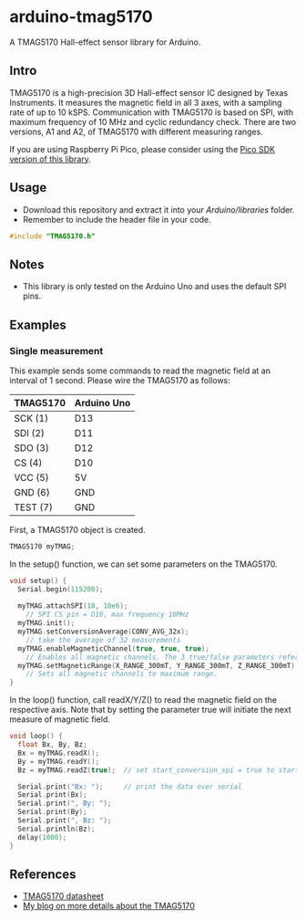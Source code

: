# arduino-tmag5170
A TMAG5170 Hall-effect sensor library for Arduino.

## Intro
TMAG5170 is a high-precision 3D Hall-effect sensor IC designed by Texas Instruments. It measures the magnetic field in all 3 axes, with a sampling rate of up to 10 kSPS. Communication with TMAG5170 is based on SPI, with maximum frequency of 10 MHz and cyclic redundancy check. There are two versions, A1 and A2, of TMAG5170 with different measuring ranges.

If you are using Raspberry Pi Pico, please consider using the [Pico SDK version of this library](https://github.com/light655/pico-tmag5170).

## Usage

- Download this repository and extract it into your *Arduino/libraries* folder.
- Remember to include the header file in your code.
```C
#include "TMAG5170.h"
```

## Notes
- This library is only tested on the Arduino Uno and uses the default SPI pins.

## Examples

### Single measurement

This example sends some commands to read the magnetic field at an interval of 1 second. Please wire the TMAG5170 as follows:

| TMAG5170 | Arduino Uno |
| -- | -- |
| SCK (1) | D13 |
| SDI (2) | D11 |
| SDO (3) | D12 |
| CS (4) | D10 |
| VCC (5) | 5V |
| GND (6) | GND |
| TEST (7) | GND |

First, a TMAG5170 object is created.
```C
TMAG5170 myTMAG;
```
In the setup() function, we can set some parameters on the TMAG5170.
```C
void setup() {
  Serial.begin(115200);
  
  myTMAG.attachSPI(10, 10e6);
    // SPI CS pin = D10, max frequency 10MHz
  myTMAG.init();
  myTMAG.setConversionAverage(CONV_AVG_32x);
    // take the average of 32 measurements
  myTMAG.enableMagneticChannel(true, true, true);
    // Enables all magnetic channels. The 3 true/false parameters refers to x, y, z axes, respectively.
  myTMAG.setMagneticRange(X_RANGE_300mT, Y_RANGE_300mT, Z_RANGE_300mT);
    // Sets all magnetic channels to maximum range.
}
```
In the loop() function, call readX/Y/Z() to read the magnetic field on the respective axis. Note that by setting the parameter true will initiate the next measure of magnetic field.
```C
void loop() {
  float Bx, By, Bz;
  Bx = myTMAG.readX();
  By = myTMAG.readY();
  Bz = myTMAG.readZ(true);  // set start_conversion_spi = true to start conversion after this SPI command

  Serial.print("Bx: ");     // print the data over serial
  Serial.print(Bx);
  Serial.print(", By: ");
  Serial.print(By);
  Serial.print(", Bz: ");
  Serial.println(Bz);
  delay(1000);
}
```

## References
- [TMAG5170 datasheet](https://www.ti.com/lit/ds/symlink/tmag5170.pdf?ts=1724587283732&ref_url=https%253A%252F%252Fwww.ti.com%252Fproduct%252FTMAG5170)
- [My blog on more details about the TMAG5170](https://hackmd.io/8zu9jVyARfWYGYuD4Jl_aQ)